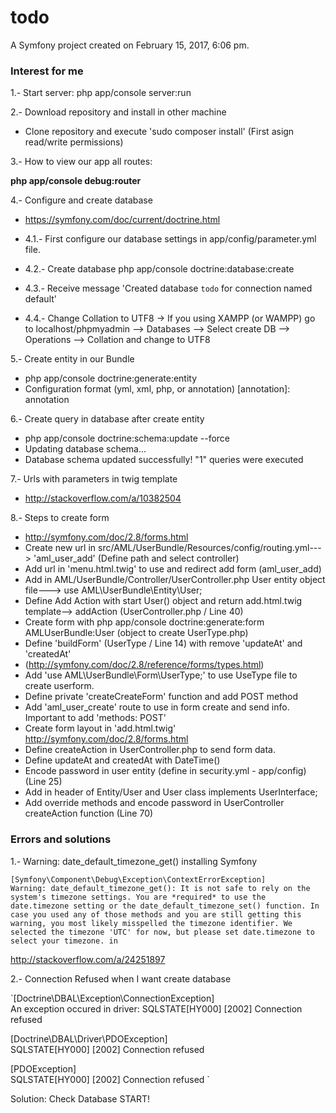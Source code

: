 todo
====

A Symfony project created on February 15, 2017, 6:06 pm.

### Interest for me

1.- Start server: php app/console server:run

2.- Download repository and install in other machine

* Clone repository and execute 'sudo composer install' (First asign read/write permissions)

3.- How to view our app all routes:

**php app/console debug:router**

4.- Configure and create database

* https://symfony.com/doc/current/doctrine.html

* 4.1.- First configure our database settings in app/config/parameter.yml file.
* 4.2.- Create database php app/console doctrine:database:create
* 4.3.- Receive message 'Created database `todo` for connection named default'
* 4.4.- Change Collation to UTF8 -> If you using XAMPP (or WAMPP) go to localhost/phpmyadmin --> Databases --> Select create DB --> Operations --> Collation and change to UTF8

5.- Create entity in our Bundle

* php app/console doctrine:generate:entity
* Configuration format (yml, xml, php, or annotation) [annotation]: annotation


6.- Create query in database after create entity
* php app/console doctrine:schema:update --force
* Updating database schema...
* Database schema updated successfully! "1" queries were executed

7.- Urls with parameters in twig template

* http://stackoverflow.com/a/10382504

8.- Steps to create form

* http://symfony.com/doc/2.8/forms.html
* Create new url in src/AML/UserBundle/Resources/config/routing.yml---> 'aml_user_add' (Define path and select controller)
* Add url in 'menu.html.twig' to use and redirect add form (aml_user_add)
* Add in AML/UserBundle/Controller/UserController.php User entity object file---> use AML\UserBundle\Entity\User;
* Define Add Action with start User() object and return add.html.twig template--> addAction (UserController.php / Line 40)
* Create form with php app/console doctrine:generate:form AMLUserBundle:User (object to create UserType.php)
* Define 'buildForm' (UserType / Line 14) with remove 'updateAt' and 'createdAt'
* (http://symfony.com/doc/2.8/reference/forms/types.html)
* Add 'use AML\UserBundle\Form\UserType;' to use UseType file to create userform.
* Define private 'createCreateForm' function and add POST method
* Add 'aml_user_create' route to use in form create and send info. Important to add 'methods: POST'
* Create form layout in 'add.html.twig' http://symfony.com/doc/2.8/forms.html
* Define createAction in UserController.php to send form data.
* Define updateAt and createdAt with DateTime()
* Encode password in user entity (define in security.yml - app/config) (Line 25)
* Add in header of Entity/User and User class implements UserInterface;
* Add override methods and encode password in UserController createAction function (Line 70)


### Errors and solutions

1.- Warning: date_default_timezone_get() installing Symfony

`[Symfony\Component\Debug\Exception\ContextErrorException]                                     Warning: date_default_timezone_get(): It is not safe to rely on the system's timezone settings.
You are *required* to use the date.timezone setting or the date_default_timezone_set() function.
In case you used any of those methods and you are still getting this warning, you most likely
misspelled the timezone identifier. We selected the timezone 'UTC' for now, but please set
date.timezone to select your timezone. in `

http://stackoverflow.com/a/24251897

2.- Connection Refused when I want create database

`[Doctrine\DBAL\Exception\ConnectionException]                              
 An exception occured in driver: SQLSTATE[HY000] [2002] Connection refused  



 [Doctrine\DBAL\Driver\PDOException]        
 SQLSTATE[HY000] [2002] Connection refused  



 [PDOException]                             
 SQLSTATE[HY000] [2002] Connection refused `

 Solution: Check Database START!
